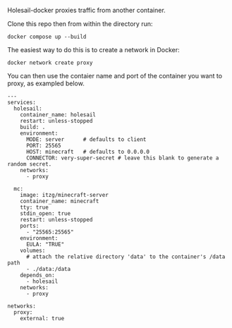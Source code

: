 Holesail-docker proxies traffic from another container.

Clone this repo then from within the directory run: 
```
docker compose up --build
```

The easiest way to do this is to create a network in Docker:
```
docker network create proxy
```

You can then use the contaier name and port of the container you want to proxy, as exampled below.

```
---
services:
  holesail:
    container_name: holesail
    restart: unless-stopped
    build: .
    environment:
      MODE: server      # defaults to client
      PORT: 25565
      HOST: minecraft   # defaults to 0.0.0.0
      CONNECTOR: very-super-secret # leave this blank to generate a random secret.
    networks:
      - proxy

  mc:
    image: itzg/minecraft-server
    container_name: minecraft
    tty: true
    stdin_open: true
    restart: unless-stopped
    ports:
      - "25565:25565"
    environment:
      EULA: "TRUE"
    volumes:
      # attach the relative directory 'data' to the container's /data path
      - ./data:/data
    depends_on:
      - holesail
    networks:
      - proxy

networks:
  proxy:
    external: true 
```
